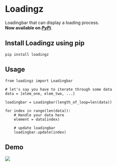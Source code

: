 # Loadingz
Loadingbar that can display a loading process.</br>
**Now available on** ***[PyPi](https://pypi.org/project/loadingz/)***.

## Install Loadingz using pip
```
pip install loadingz
```

## Usage
```
from loadingz import Loadingbar

# let's say you have to iterate through some data
data = [elem_one, elem_two, ...]

loadingbar = Loadingbar(length_of_loop=len(data))

for index in range(len(data)):
    # Handle your data here
    element = data[index)
    
    # update loadingbar 
    loadingbar.update(index)
```
## Demo
<img src="https://user-images.githubusercontent.com/60892381/95025533-acd7a800-068a-11eb-9537-b4ab7cfd536e.gif"></img>
